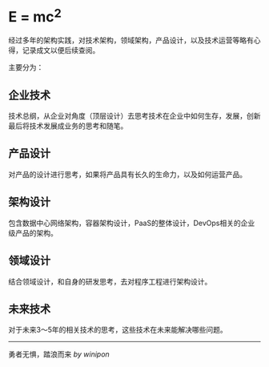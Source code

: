 # E = mc$^2$

经过多年的架构实践，对技术架构，领域架构，产品设计，以及技术运营等略有心得，记录成文以便后续查阅。

主要分为：

## 企业技术

技术总纲，从企业对角度（顶层设计）去思考技术在企业中如何生存，发展，创新最后将技术发展成业务的思考和随笔。

## 产品设计

对产品的设计进行思考，如果将产品具有长久的生命力，以及如何运营产品。

## 架构设计

包含数据中心网络架构，容器架构设计，PaaS的整体设计，DevOps相关的企业级产品的架构。

## 领域设计

结合领域设计，和自身的研发思考，去对程序工程进行架构设计。

## 未来技术

对于未来3～5年的相关技术的思考，这些技术在未来能解决哪些问题。

---
勇者无惧，踏浪而来 *by winipon*
